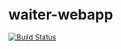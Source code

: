 # waiter-webapp
[![Build Status](https://travis-ci.com/zolamagama/waiter-webapp.svg?branch=main)](https://travis-ci.com/zolamagama/waiter-webapp)